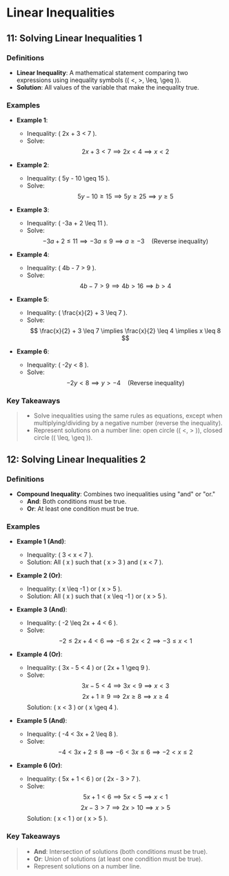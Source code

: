 # **Linear Inequalities**

## 11: Solving Linear Inequalities 1

### Definitions

-   **Linear Inequality**: A mathematical statement comparing two expressions using inequality symbols (\( <, >, \leq, \geq \)).
-   **Solution**: All values of the variable that make the inequality true.

### Examples

-   **Example 1**:

    -   Inequality: \( 2x + 3 < 7 \).
    -   Solve:
        $$
        2x + 3 < 7 \implies 2x < 4 \implies x < 2
        $$

-   **Example 2**:

    -   Inequality: \( 5y - 10 \geq 15 \).
    -   Solve:
        $$
        5y - 10 \geq 15 \implies 5y \geq 25 \implies y \geq 5
        $$

-   **Example 3**:

    -   Inequality: \( -3a + 2 \leq 11 \).
    -   Solve:
        $$
        -3a + 2 \leq 11 \implies -3a \leq 9 \implies a \geq -3 \quad \text{(Reverse inequality)}
        $$

-   **Example 4**:

    -   Inequality: \( 4b - 7 > 9 \).
    -   Solve:
        $$
        4b - 7 > 9 \implies 4b > 16 \implies b > 4
        $$

-   **Example 5**:

    -   Inequality: \( \frac{x}{2} + 3 \leq 7 \).
    -   Solve:
        $$
        \frac{x}{2} + 3 \leq 7 \implies \frac{x}{2} \leq 4 \implies x \leq 8
        $$

-   **Example 6**:
    -   Inequality: \( -2y < 8 \).
    -   Solve:
        $$
        -2y < 8 \implies y > -4 \quad \text{(Reverse inequality)}
        $$

### Key Takeaways

> -   Solve inequalities using the same rules as equations, except when multiplying/dividing by a negative number (reverse the inequality).
> -   Represent solutions on a number line: open circle (\( <, > \)), closed circle (\( \leq, \geq \)).

## 12: Solving Linear Inequalities 2

### Definitions

-   **Compound Inequality**: Combines two inequalities using "and" or "or."
    -   **And**: Both conditions must be true.
    -   **Or**: At least one condition must be true.

### Examples

-   **Example 1 (And)**:

    -   Inequality: \( 3 < x < 7 \).
    -   Solution: All \( x \) such that \( x > 3 \) and \( x < 7 \).

-   **Example 2 (Or)**:

    -   Inequality: \( x \leq -1 \) or \( x > 5 \).
    -   Solution: All \( x \) such that \( x \leq -1 \) or \( x > 5 \).

-   **Example 3 (And)**:

    -   Inequality: \( -2 \leq 2x + 4 < 6 \).
    -   Solve:
        $$
        -2 \leq 2x + 4 < 6 \implies -6 \leq 2x < 2 \implies -3 \leq x < 1
        $$

-   **Example 4 (Or)**:

    -   Inequality: \( 3x - 5 < 4 \) or \( 2x + 1 \geq 9 \).
    -   Solve:
        $$
        3x - 5 < 4 \implies 3x < 9 \implies x < 3
        $$
        $$
        2x + 1 \geq 9 \implies 2x \geq 8 \implies x \geq 4
        $$
        Solution: \( x < 3 \) or \( x \geq 4 \).

-   **Example 5 (And)**:

    -   Inequality: \( -4 < 3x + 2 \leq 8 \).
    -   Solve:
        $$
        -4 < 3x + 2 \leq 8 \implies -6 < 3x \leq 6 \implies -2 < x \leq 2
        $$

-   **Example 6 (Or)**:
    -   Inequality: \( 5x + 1 < 6 \) or \( 2x - 3 > 7 \).
    -   Solve:
        $$
        5x + 1 < 6 \implies 5x < 5 \implies x < 1
        $$
        $$
        2x - 3 > 7 \implies 2x > 10 \implies x > 5
        $$
        Solution: \( x < 1 \) or \( x > 5 \).

### Key Takeaways

> -   **And**: Intersection of solutions (both conditions must be true).
> -   **Or**: Union of solutions (at least one condition must be true).
> -   Represent solutions on a number line.
